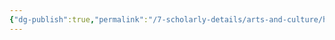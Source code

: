 ```yaml
---
{"dg-publish":true,"permalink":"/7-scholarly-details/arts-and-culture/history/historic-figures/ulricht-von-hein/","noteIcon":""}
---
```


